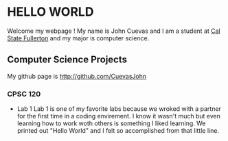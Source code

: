 # HELLO WORLD

Welcome my webpage ! My name is John Cuevas and I am a student at [Cal State Fullerton](http://www.fulerton.edu/) and my major is computer science.

## Computer Science Projects

My github page is http://github.com/CuevasJohn

### CPSC 120

* Lab 1
Lab 1 is one of my favorite labs because we wroked with a partner for the first time in a coding envirement. I know it wasn't much 
but even learning how to work woth others is something I liked learning. We printed out "Hello World" and I felt so accomplished 
from that little line.
    

